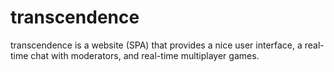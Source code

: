 # transcendence 
 transcendence is a website (SPA) that provides a nice user interface, a real-time chat with moderators, and real-time multiplayer games.
